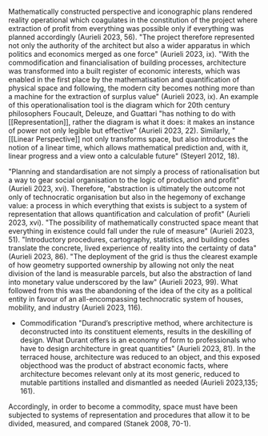 
Mathematically constructed perspective and iconographic plans rendered reality operational which coagulates in the constitution of the project where extraction of profit from everything was possible only if everything was planned accordingly (Aurieli 2023, 56). "The project therefore represented not only the authority of the architect but also a wider apparatus in which politics and economics﻿ merged as one force" (Aurieli 2023, ix). "With the commodification and financialisation of building processes, architecture was transformed into a built register of economic interests, which was enabled in the first place by the mathematisation and quantification of physical space and following, the modern city becomes nothing more than a machine for the extraction of surplus value" (Aurieli 2023, ix). An example of this operationalisation tool is the diagram which for 20th century philosophers Foucault, Deleuze, and Guattari "has nothing to do with [[Representation]], rather the diagram is what it does: it makes an instance of power not only legible but effective" (Aurieli 2023, 22). Similarly, "[[Linear Perspective]] not only transforms space, but also introduces the notion of a linear time, which allows mathematical prediction and, with it, linear progress and a view onto a calculable future" (Steyerl 2012, 18).

"Planning and standardisation are not simply a process of rationalisation but a way to gear social organisation to the logic of production and profit" (Aurieli 2023, xvi). Therefore, "abstraction is ultimately the outcome not only of technocratic organisation but also in the hegemony of exchange value: a process in which everything that exists is subject to a system of representation that allows quantification and calculation of profit" (Aurieli 2023, xvi). "The possibility of mathematically constructed space meant that everything in existence could fall under the rule of measure" (Aurieli 2023, 51). "Introductory procedures, cartography, statistics, and building codes translate the concrete, lived experience of reality into the certainty of data" (Aurieli 2023, 86). "The deployment of the grid is thus the clearest example of how geometry supported ownership by allowing not only the neat division of the land is measurable parcels, but also the abstraction of land into monetary value underscored by the law" (Aurieli 2023, 99). What followed from this was the abandoning of the idea of the city as a political entity in favour of an all-encompassing technocratic system of houses, mobility, and industry (Aurieli 2023, 116).

- Commodification 
"Durand’s prescriptive method, where architecture is deconstructed into its constituent elements, results in the deskilling of design. What Durant offers is an economy of form to professionals who have to design architecture in great quantities" (Aurieli 2023, 81). In the terraced house, architecture was reduced to an object, and this exposed objecthood was the product of abstract economic facts, where architecture becomes relevant only at its most generic, reduced to mutable partitions installed and dismantled as needed (Aurieli 2023,135; 161).

Accordingly, in order to become a commodity, space must have been subjected to systems of representation and procedures that allow it to be divided, measured, and compared (Stanek 2008, 70-1).